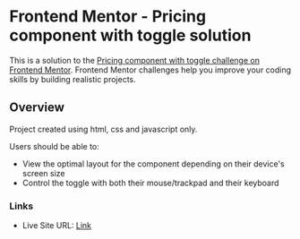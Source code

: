 # Frontend Mentor - Pricing component with toggle solution

This is a solution to the [Pricing component with toggle challenge on Frontend Mentor](https://www.frontendmentor.io/challenges/pricing-component-with-toggle-8vPwRMIC). Frontend Mentor challenges help you improve your coding skills by building realistic projects.

## Overview

Project created using html, css and javascript only.

Users should be able to:

- View the optimal layout for the component depending on their device's screen size
- Control the toggle with both their mouse/trackpad and their keyboard

### Links

- Live Site URL: [Link](https://hellodajana-pricing-component.netlify.app/)
